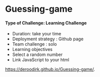 # Guessing-game

#### Type of Challenge: Learning Challenge 
* Duration: take your time
* Deployment strategy : Github page
* Team challenge : solo
* Learning objectives
* Select a random number
* Link JavaScript to your html 

https://deroodirk.github.io/Guessing-game/.
